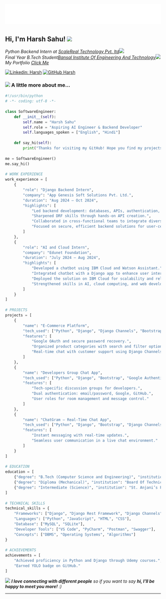 <h1 align="center">
  <img src="name.svg" alt="Harsh Sahu" />
</h1>


<h2> Hi, I'm Harsh Sahu! <img src="https://media.giphy.com/media/mGcNjsfWAjY5AEZNw6/giphy.gif" width="50"></h2>

<p><em>Python Backend Intern at <a href="http://www.unb.br">ScaleReal Technology Pvt. ltd</a><img src="https://media.giphy.com/media/fYSnHlufseco8Fh93Z/giphy.gif" width="30"></br>Final Year B.Tech Student<a href="https://www.thoughtworks.com">Bansal Institute Of Engineering And Technology</a><img src="https://media.giphy.com/media/WUlplcMpOCEmTGBtBW/giphy.gif" width="30"> </br>
My Portfolio <a href="https://harshraj709.github.io/port/">Click Me</a>
</em></p>




[![Linkedin: Harsh](https://img.shields.io/badge/-Harsh-blue?style=flat-square&logo=Linkedin&logoColor=white&link=https://www.linkedin.com/in/thaianebraga/)](https://www.linkedin.com/in/harsh-sahuu/)
[![GitHub Harsh](https://img.shields.io/github/followers/HarshRaj709?label=follow&style=social)](https://github.com/HarshRaj709)


### <img src="https://media.giphy.com/media/VgCDAzcKvsR6OM0uWg/giphy.gif" width="50"> A little more about me...  

```python
#!/usr/bin/python
# -*- coding: utf-8 -*-

class SoftwareEngineer:
    def __init__(self):
        self.name = "Harsh Sahu"
        self.role = "Aspiring AI Engineer & Backend Developer"
        self.languages_spoken = ["English", "Hindi"]

    def say_hi(self):
        print("Thanks for visiting my GitHub! Hope you find my projects interesting.")

me = SoftwareEngineer()
me.say_hi()

# WORK EXPERIENCE
work_experience = [
    {
        "role": "Django Backend Intern",
        "company": "App Genesis Soft Solutions Pvt. Ltd.",
        "duration": "Aug 2024 – Oct 2024",
        "highlights": [
            "Led backend development: databases, APIs, authentication, security.",
            "Sharpened DRF skills through hands-on API creation.",
            "Collaborated in cross-functional teams to integrate diverse technologies.",
            "Focused on secure, efficient backend solutions for user-centric applications."
        ]
    },
    {
        "role": "AI and Cloud Intern",
        "company": "Edunet Foundation",
        "duration": "July 2024 – Aug 2024",
        "highlights": [
            "Developed a chatbot using IBM Cloud and Watson Assistant.",
            "Integrated chatbot with a Django app to enhance user interaction.",
            "Deployed the solution on IBM Cloud for scalability and reliability.",
            "Strengthened skills in AI, cloud computing, and web development."
        ]
    }
]

# PROJECTS
projects = [
    {
        "name": "E-Commerce Platform",
        "tech_used": ["Python", "Django", "Django Channels", "Bootstrap", "Google Authentication"],
        "features": [
            "Google OAuth and secure password recovery.",
            "Organized product categories with search and filter options.",
            "Real-time chat with customer support using Django Channels."
        ]
    },
    {
        "name": "Developers Group Chat App",
        "tech_used": ["Python", "Django", "Bootstrap", "Google Authentication"],
        "features": [
            "Tech-specific discussion groups for developers.",
            "Dual authentication: email/password, Google, GitHub.",
            "User roles for room management and message control."
        ]
    },
    {
        "name": "ChatGram – Real-Time Chat App",
        "tech_used": ["Python", "Django", "Bootstrap", "Django Channels"],
        "features": [
            "Instant messaging with real-time updates.",
            "Seamless user communication in a live chat environment."
        ]
    }
]

# EDUCATION
education = [
    {"degree": "B.Tech (Computer Science and Engineering)", "institution": "Dr. A.P.J. Abdul Kalam Technical University", "year": "2022-2025"},
    {"degree": "Diploma (Mechanical)", "institution": "Board Of Technical Education Uttar Pradesh", "year": "2018-2020", "percentage": "85.6%"},
    {"degree": "Intermediate (Science)", "institution": "St. Anjani’s Public School, CBSE", "year": "2018", "percentage": "75.6%"}
]

# TECHNICAL SKILLS
technical_skills = {
    "Frameworks": ["Django", "Django Rest Framework", "Django Channels"],
    "Languages": ["Python", "JavaScript", "HTML", "CSS"],
    "Database": ["MySQL", "SQLite"],
    "Developer Tools": ["VS Code", "PyCharm", "Postman", "Swagger"],
    "Concepts": ["DBMS", "Operating Systems", "Algorithms"]
}

# ACHIEVEMENTS
achievements = [
    "Achieved proficiency in Python and Django through Udemy courses.",
    "Earned YOLO badge on GitHub."
]
```

<img src="https://media.giphy.com/media/LnQjpWaON8nhr21vNW/giphy.gif" width="60"> <em><b>I love connecting with different people</b> so if you want to say <b>hi, I'll be happy to meet you more!</b> :)</em>

---
